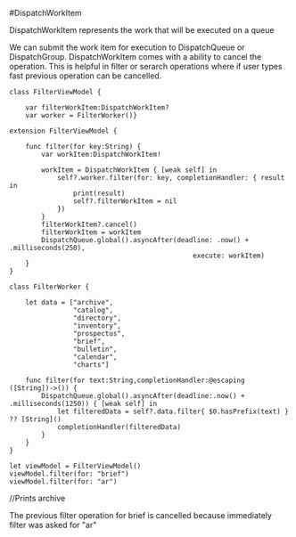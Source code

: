 #DispatchWorkItem

DispatchWorkItem represents the work that will be executed on a queue

We can submit the work item for execution to DispatchQueue or DispatchGroup. DispatchWorkItem comes with a ability to cancel the operation. This is helpful in filter or serarch operations where if user types fast previous operation can be cancelled.


```
class FilterViewModel {
    
    var filterWorkItem:DispatchWorkItem?
    var worker = FilterWorker()}

extension FilterViewModel {
    
    func filter(for key:String) {
        var workItem:DispatchWorkItem!
        
        workItem = DispatchWorkItem { [weak self] in
            self?.worker.filter(for: key, completionHandler: { result in
                print(result)
                self?.filterWorkItem = nil
            })
        }
        filterWorkItem?.cancel()
        filterWorkItem = workItem
        DispatchQueue.global().asyncAfter(deadline: .now() + .milliseconds(250),
                                              execute: workItem)
    }
}

class FilterWorker {
    
    let data = ["archive",
                "catalog",
                "directory",
                "inventory",
                "prospectus",
                "brief",
                "bulletin",
                "calendar",
                "charts"]
    
    func filter(for text:String,completionHandler:@escaping ([String])->()) {
        DispatchQueue.global().asyncAfter(deadline:.now() + .milliseconds(1250)) { [weak self] in
            let filteredData = self?.data.filter{ $0.hasPrefix(text) } ?? [String]()
            completionHandler(filteredData)
        }
    }
}

let viewModel = FilterViewModel()
viewModel.filter(for: "brief")
viewModel.filter(for: "ar")
```


//Prints archive

The previous filter operation for brief is cancelled because immediately filter was asked for "ar"

